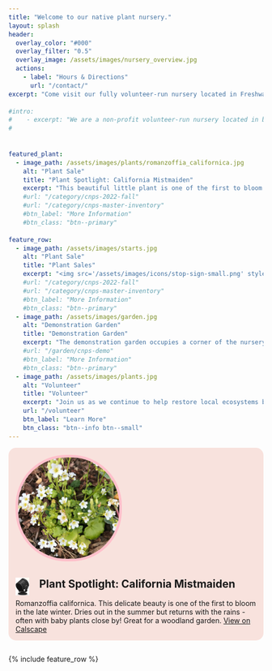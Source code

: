 ```yaml
---
title: "Welcome to our native plant nursery."
layout: splash
header:
  overlay_color: "#000"
  overlay_filter: "0.5"
  overlay_image: /assets/images/nursery_overview.jpg
  actions:
    - label: "Hours & Directions"
      url: "/contact/"
excerpt: "Come visit our fully volunteer-run nursery located in Freshwater Farms Reserve in Eureka, CA. We grow over 100 species of Pacific Northwest and California native plants. Our nursery has been supplying this region with beautiful native plants since 2015."

#intro: 
#    - excerpt: "We are a non-profit volunteer-run nursery located in beautiful Freshwater Farms Reserve in Eureka, CA." 
#


featured_plant: 
  - image_path: /assets/images/plants/romanzoffia_californica.jpg
    alt: "Plant Sale"
    title: "Plant Spotlight: California Mistmaiden"
    excerpt: "This beautiful little plant is one of the first to bloom. Dries out in the summer but returns with the rains - often with baby plants close by! Great for a woodland garden."
    #url: "/category/cnps-2022-fall"
    #url: "/category/cnps-master-inventory"
    #btn_label: "More Information"
    #btn_class: "btn--primary"

feature_row:
  - image_path: /assets/images/starts.jpg
    alt: "Plant Sale"
    title: "Plant Sales"
    excerpt: "<img src='/assets/images/icons/stop-sign-small.png' style='float:left; margin-right: 5px;' />Hang tight! Plant sales are on hold as we gear up for our Spring sale.<br/><br/>Pricing (unless otherwise marked): <br/>4 inch pot: $5.00<br/> 1-gallon pot: $10.00 - $12.00"
    #url: "/category/cnps-2022-fall"
    #url: "/category/cnps-master-inventory"
    #btn_label: "More Information"
    #btn_class: "btn--primary"
  - image_path: /assets/images/garden.jpg
    alt: "Demonstration Garden"
    title: "Demonstration Garden"
    excerpt: "The demonstration garden occupies a corner of the nursery and is a valuable example of what homeowners can accomplish on a small suburban lot."
    #url: "/garden/cnps-demo"
    #btn_label: "More Information"
    #btn_class: "btn--primary"
  - image_path: /assets/images/plants.jpg
    alt: "Volunteer"
    title: "Volunteer"
    excerpt: "Join us as we continue to help restore local ecosystems by providing affordable native plants for the home gardener."
    url: "/volunteer"
    btn_label: "Learn More"
    btn_class: "btn--info btn--small"
---
```

<div class="plant_spotlight" style="margin-bottom: 2em; background-color: #f8e2dd; padding: 1em; border-radius: 15px">
    <img src="/assets/images/plants/romanzoffia_californica.jpg" class="align-left" style="border-radius: 100px; border: 5px solid pink" />
    <div>
        <img src="/assets/images/icons/spotlight.png" style="height: 35px; float: left; margin-right: 20px;">
        <h2>
            Plant Spotlight: California Mistmaiden
        </h2>
        Romanzoffia californica. This delicate beauty is one of the first to bloom in the late winter. Dries out in the summer but returns with the rains - often with baby plants close by! Great for a woodland garden. <a href="https://calscape.org/Romanzoffia-californica-()">View on Calscape</a>
    </div>
    <div style="clear:both"></div>
</div>

{% include feature_row %}

